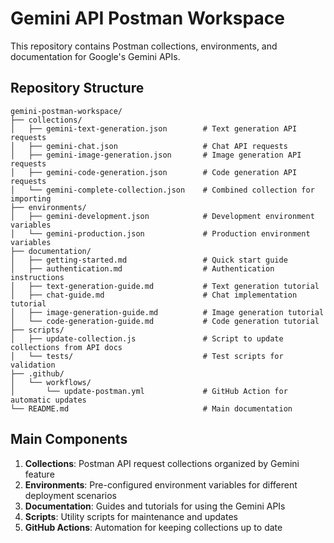 # Gemini API Postman Workspace

This repository contains Postman collections, environments, and documentation for Google's Gemini APIs.

## Repository Structure

```
gemini-postman-workspace/
├── collections/
│   ├── gemini-text-generation.json        # Text generation API requests
│   ├── gemini-chat.json                   # Chat API requests
│   ├── gemini-image-generation.json       # Image generation API requests
│   ├── gemini-code-generation.json        # Code generation API requests
│   └── gemini-complete-collection.json    # Combined collection for importing
├── environments/
│   ├── gemini-development.json            # Development environment variables
│   └── gemini-production.json             # Production environment variables
├── documentation/
│   ├── getting-started.md                 # Quick start guide
│   ├── authentication.md                  # Authentication instructions
│   ├── text-generation-guide.md           # Text generation tutorial
│   ├── chat-guide.md                      # Chat implementation tutorial
│   ├── image-generation-guide.md          # Image generation tutorial
│   └── code-generation-guide.md           # Code generation tutorial
├── scripts/
│   ├── update-collection.js               # Script to update collections from API docs
│   └── tests/                             # Test scripts for validation
├── .github/
│   └── workflows/
│       └── update-postman.yml             # GitHub Action for automatic updates
└── README.md                              # Main documentation
```

## Main Components

1. **Collections**: Postman API request collections organized by Gemini feature
2. **Environments**: Pre-configured environment variables for different deployment scenarios
3. **Documentation**: Guides and tutorials for using the Gemini APIs
4. **Scripts**: Utility scripts for maintenance and updates
5. **GitHub Actions**: Automation for keeping collections up to date